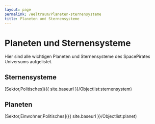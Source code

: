 ```yaml
---
layout: page
permalink: /Weltraum/Planeten-sternensysteme
title: Planeten und Sternensysteme
---
```



# Planeten und Sternensysteme


Hier sind alle wichtigen Planeten und Sternensysteme des SpacePirates Universums aufgelistet.

## Sternensysteme

[Sektor,Politisches]({{ site.baseurl }}/Objectlist:sternensystem)



## Planeten

[Sektor,Einwohner,Politisches]({{ site.baseurl }}/Objectlist:planet)



